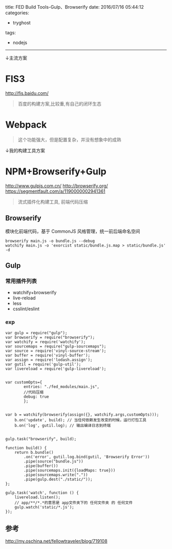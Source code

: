 title: FED Build Tools-Gulp、Browserify
date: 2016/07/16 05:44:12
categories:
 - tryghost

tags:
 - nodejs 



---

↓主流方案
# FIS3
http://fis.baidu.com/
>百度的构建方案,比较重,有自己的闭环生态

# Webpack
>这个功能强大，但是配置复杂，并没有想象中的成熟

↓我的构建工具方案
# NPM+Browserify+Gulp
http://www.gulpjs.com.cn/
http://browserify.org/
https://segmentfault.com/a/1190000002941361
>流式插件化构建工具, 前端代码压缩

## Browserify
模块化前端代码，基于 CommonJS 风格管理，统一前后端命名空间
```language-bash
browserify main.js -o bundle.js --debug
watchify main.js -o 'exorcist static/bundle.js.map > static/bundle.js' -d
```

## Gulp
### 常用插件列表
* watchify+browserify
* live-reload
* less
* csslint/eslint

### exp
```language-bash
var gulp = require("gulp");
var browserify = require("browserify");
var watchify = require('watchify');
var sourcemaps = require("gulp-sourcemaps");
var source = require('vinyl-source-stream');
var buffer = require('vinyl-buffer');
var assign = require('lodash.assign');
var gutil = require('gulp-util');
var livereload = require('gulp-livereload');


var customOpts={
        entries: "./fed_modules/main.js",
        //代码压缩
        debug: true
        };
        

var b = watchify(browserify(assign({}, watchify.args,customOpts)));
    b.on('update', build); // 当任何依赖发生改变的时候，运行打包工具
    b.on('log', gutil.log); // 输出编译日志到终端
    
    
gulp.task("browserify", build);

function build() {
    return b.bundle()
        .on('error', gutil.log.bind(gutil, 'Browserify Error'))
        .pipe(source("bundle.js"))
        .pipe(buffer())
        .pipe(sourcemaps.init({loadMaps: true}))
        .pipe(sourcemaps.write("."))
        .pipe(gulp.dest("./static/"));
};

gulp.task('watch', function () {    
    livereload.listen();
    // app/**/*.*的意思是 app文件夹下的 任何文件夹 的 任何文件
    gulp.watch('static/*.js');
});

```

## 参考
http://my.oschina.net/fellowtraveler/blog/719108







